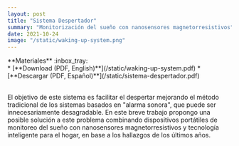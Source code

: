 ```yaml
---
layout: post
title: "Sistema Despertador"
summary: "Monitorización del sueño con nanosensores magnetorresistivos"
date: 2021-10-24
image: "/static/waking-up-system.png"
---
```



<div class="textbox tip">
<div class="textbox textbox-title" markdown="1">
**Materiales** :inbox_tray:
</div>
<div class="textbox textbox-body" markdown="1">
* [**Download (PDF, English)**](/static/waking-up-system.pdf)
* [**Descargar (PDF, Español)**](/static/sistema-despertador.pdf)
</div>
</div>
<br>


El objetivo de este sistema es facilitar el despertar mejorando el método tradicional de los sistemas basados en "alarma sonora", que puede ser innecesariamente desagradable. En este breve trabajo propongo una posible solución a este problema combinando dispositivos portátiles de monitoreo del sueño con nanosensores magnetorresistivos y tecnología inteligente para el hogar, en base a los hallazgos de los últimos años.
